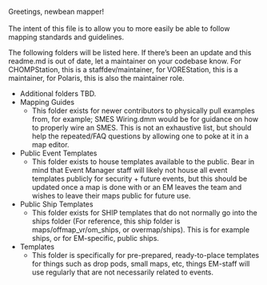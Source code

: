 Greetings, newbean mapper! \
 \
The intent of this file is to allow you to more easily be able to follow mapping standards and guidelines.

The following folders will be listed here. If there’s been an update and this readme.md is out of date, let a maintainer on your codebase know. For CHOMPStation, this is a staffdev/maintainer, for VOREStation, this is a maintainer, for Polaris, this is also the maintainer role.



* Additional folders TBD.
* Mapping Guides
    * This folder exists for newer contributors to physically pull examples from, for example; SMES Wiring.dmm would be for guidance on how to properly wire an SMES. This is not an exhaustive list, but should help the repeated/FAQ questions by allowing one to poke at it in a map editor.
* Public Event Templates
    * This folder exists to house templates available to the public. Bear in mind that Event Manager staff will likely not house all event templates publicly for security + future events, but this should be updated once a map is done with or an EM leaves the team and wishes to leave their maps public for future use.
* Public Ship Templates
    * This folder exists for SHIP templates that do not normally go into the ships folder (For reference, this ship folder is maps/offmap_vr/om_ships, or overmap/ships). This is for example ships, or for EM-specific, public ships.
* Templates
    * This folder is specifically for pre-prepared, ready-to-place templates for things such as drop pods, small maps, etc, things EM-staff will use regularly that are not necessarily related to events.